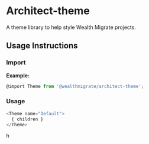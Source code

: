 # Architect-theme

A theme library to help style Wealth Migrate projects.

## Usage Instructions

### Import

**Example:**

```js
@import Theme from '@wealthmigrate/architect-theme';
```

### Usage

```js
<Theme name="Default">
  { children }
</Theme>
```

<!-- PROPS -->

h